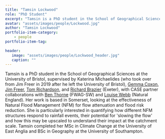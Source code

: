 ```yaml
---
title: "Tamsin Lockwood"
role: "PhD Student"
excerpt: "Tamsin is a PhD student in the School of Geographical Sciences at Bristol University."
avatar: "assets/images/people/Lockwood.jpg"
author: "Tamsin Lockwood"
portfolio-item-category:
    - people
portfolio-item-tag:
    
header:
   image: "assets/images/people/Lockwood_header.jpg"
   caption: ""
---
```


Tamsin is a PhD student in the School of Geographical Sciences at the University of Bristol, supervised by Katerina Michaelides (who took over from Jim Freer in 2019 after he left the University of Bristol), [Gemma Coxon](http://www.bristol.ac.uk/geography/people/gemma-r-coxon/index.html), [Jim Freer](https://water.usask.ca/about/profiles/people/jim-freer.php#research_areas), [Tom Richardson](http://www.bristol.ac.uk/engineering/people/tom-s-richardson/index.html), and [Richard Brazier](https://geography.exeter.ac.uk/staff/index.php?web_id=Richard_Brazier) (Exeter), with CASE partner collaborations with [Ben Thorne](https://www.fwagsw.org.uk/faqs/ben-thorne) (FWAG-SW) and [Louise Webb](https://www.linkedin.com/in/louise-webb-18a7028b/?originalSubdomain=uk) (Natural England). Her work is based in Somerset, looking at the effectiveness of Natural Flood Management (NFM) for flow attenuation and flood risk reduction. She is particularly interested in quantifying how different NFM structures respond to rainfall events, their potential for 'slowing the flow' and how this may be upscaled to understand their impact at the catchment scale. Tamsin completed her MSc in Climate Change at the University of East Anglia and BSc in Geography at the University of Southampton.  

